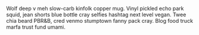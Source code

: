 Wolf deep v meh slow-carb kinfolk copper mug. Vinyl pickled echo park squid, jean shorts blue bottle cray selfies hashtag next level vegan. Twee chia beard PBR&B, cred venmo stumptown fanny pack cray. Blog food truck marfa trust fund umami.